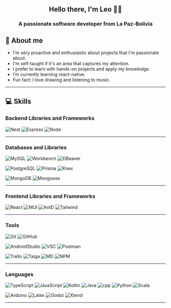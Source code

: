 <h2 align="center">Hello there, I'm Leo 🐢👋</h2>

<h3 align="center">A passionate software developer from La Paz-Bolivia</h3>

## 🐢 About me
- I'm very proactive and enthusiastic about projects that I'm passionate about. 
- I'm self-taught if it's an area that captures my attention.
- I prefer to learn with hands-on projects and apply my knowledge.
- I’m currently learning react-native.
- Fun fact: I love drawing and listening to music.

---

<!-- https://img.shields.io/badge/[Texto del Badge]-%23[ColorHex].svg?style=for-the-badge&logo=[Nombre del Logo]&logoColor=[ColorHex del Logo] -->
## 💻 Skills
### Backend Libraries and Frameworks
![Nest](https://img.shields.io/badge/Nest.js-%23E0234E.svg?style=for-the-badge&logo=nestjs&logoColor=white)
![Express](https://img.shields.io/badge/Express.js-%23000000.svg?style=for-the-badge&logo=express&logoColor=#4479A1)
![Node](https://img.shields.io/badge/node.js-%235FA04E.svg?style=for-the-badge&logo=node.js&logoColor=white)

---
### Databases and Libraries
![MySQL](https://img.shields.io/badge/MySQL-white.svg?style=for-the-badge&logo=mysql&logoColor=#4479A1)
![Workbench](https://img.shields.io/badge/SQL_Workbench-%234479A1.svg?style=for-the-badge&logo=mysql&logoColor=white)
![DBeaver](https://img.shields.io/badge/DBeaver-%23382923.svg?style=for-the-badge&logo=dbeaver&logoColor=white)

![PostgreSQL](https://img.shields.io/badge/Postgre_SQL-%234169E1.svg?style=for-the-badge&logo=postgresql&logoColor=white)
![Prisma](https://img.shields.io/badge/Prisma-%232D3748.svg?style=for-the-badge&logo=prisma&logoColor=white)
![Knex](https://img.shields.io/badge/Knex-%23D26B38.svg?style=for-the-badge&logo=knex.js&logoColor=white)

![MongoDB](https://img.shields.io/badge/Mongo_DB-%2347A248.svg?style=for-the-badge&logo=mongodb&logoColor=white)
![Mongoose](https://img.shields.io/badge/Mongoose-%23880000.svg?style=for-the-badge&logo=mongoose&logoColor=white)

---
### Frontend Libraries and Frameworks
![React](https://img.shields.io/badge/React.JS-black.svg?style=for-the-badge&logo=react&logoColor=#61DAFB)
![MUI](https://img.shields.io/badge/MUI-%23007FFF.svg?style=for-the-badge&logo=mui&logoColor=white)
![AntD](https://img.shields.io/badge/Ant_Design-%230170FE.svg?style=for-the-badge&logo=antdesign&logoColor=white)
![Tailwind](https://img.shields.io/badge/Tailwind-%2306B6D4.svg?style=for-the-badge&logo=tailwindcss&logoColor=white)

---
### Tools
![Git](https://img.shields.io/badge/Git-%23F05032.svg?style=for-the-badge&logo=git&logoColor=white)
![GitHub](https://img.shields.io/badge/GitHub-100000?style=for-the-badge&logo=github&logoColor=white)

![AndroidStudio](https://img.shields.io/badge/Android_Studio-white.svg?style=for-the-badge&logo=android&logoColor=%233DDC84)
![VSC](https://img.shields.io/badge/Visual_Studio-%23007ACC.svg?style=for-the-badge)
![Postman](https://img.shields.io/badge/Postman-%23FF6C37.svg?style=for-the-badge&logo=postman&logoColor=white)

![Trello](https://img.shields.io/badge/Trello-%230052CC.svg?style=for-the-badge&logo=trello&logoColor=white)
![Taiga](https://img.shields.io/badge/Taiga-%233DDC84.svg?style=for-the-badge)
![MD](https://img.shields.io/badge/Markdown-black.svg?style=for-the-badge&logo=markdown&logoColor=white)
![NPM](https://img.shields.io/badge/NPM-%23CB3837.svg?style=for-the-badge&logo=npm&logoColor=white)
 
---
### Languages
![TypeScript](https://img.shields.io/badge/TypeScript-%23007ACC.svg?style=for-the-badge&logo=typescript&logoColor=white) 
![JavaScript](https://img.shields.io/badge/JavaScript-%23F7DF1E.svg?style=for-the-badge&logo=javascript&logoColor=black)
![Kotlin](https://img.shields.io/badge/Kotlin-%237F52FF.svg?style=for-the-badge&logo=kotlin&logoColor=white)
![Java](https://img.shields.io/badge/Java-%23ED8B00.svg?style=for-the-badge&logo=java&logoColor=black)
![cpp](https://img.shields.io/badge/C++-%2300599C.svg?style=for-the-badge&logo=cplusplus&logoColor=white)
![Python](https://img.shields.io/badge/Python-%233776AB.svg?style=for-the-badge&logo=python&logoColor=white)
![Scala](https://img.shields.io/badge/Scala-%23DC322F.svg?style=for-the-badge&logo=scala&logoColor=white)

![Arduino](https://img.shields.io/badge/Arduino-%2300878F.svg?style=for-the-badge&logo=arduino&logoColor=white)
![Latex](https://img.shields.io/badge/Latex-%23008080.svg?style=for-the-badge&logo=latex&logoColor=white)
![Godot](https://img.shields.io/badge/Godot_Engine-%23478CBF.svg?style=for-the-badge&logo=godotengine&logoColor=white)
![Xtend](https://img.shields.io/badge/Xtend-100000?style=for-the-badge)

---